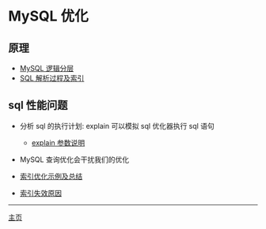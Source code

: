 # MySQL 优化

## 原理

-   [MySQL 逻辑分层](./MySQL逻辑分层.md)
-   [SQL 解析过程及索引](./SQL解析过程及索引.md)

## sql 性能问题

-   分析 sql 的执行计划: explain 可以模拟 sql 优化器执行 sql 语句
    -   [explain 参数说明](./explain参数说明.md)
-   MySQL 查询优化会干扰我们的优化

-   [索引优化示例及总结](./索引优化示例.md)
- [索引失效原因](./索引失效原因.md)

---

[主页](../../../../../)
